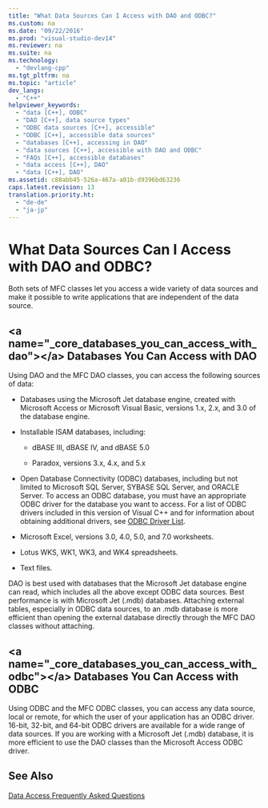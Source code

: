 ```yaml
---
title: "What Data Sources Can I Access with DAO and ODBC?"
ms.custom: na
ms.date: "09/22/2016"
ms.prod: "visual-studio-dev14"
ms.reviewer: na
ms.suite: na
ms.technology: 
  - "devlang-cpp"
ms.tgt_pltfrm: na
ms.topic: "article"
dev_langs: 
  - "C++"
helpviewer_keywords: 
  - "data [C++], ODBC"
  - "DAO [C++], data source types"
  - "ODBC data sources [C++], accessible"
  - "ODBC [C++], accessible data sources"
  - "databases [C++], accessing in DAO"
  - "data sources [C++], accessible with DAO and ODBC"
  - "FAQs [C++], accessible databases"
  - "data access [C++], DAO"
  - "data [C++], DAO"
ms.assetid: c88abb45-526a-467a-a01b-d9396bd63236
caps.latest.revision: 13
translation.priority.ht: 
  - "de-de"
  - "ja-jp"
---
```

# What Data Sources Can I Access with DAO and ODBC?
Both sets of MFC classes let you access a wide variety of data sources and make it possible to write applications that are independent of the data source.  
  
##  \<a name="_core_databases_you_can_access_with_dao">\</a> Databases You Can Access with DAO  
 Using DAO and the MFC DAO classes, you can access the following sources of data:  
  
-   Databases using the Microsoft Jet database engine, created with Microsoft Access or Microsoft Visual Basic, versions 1.x, 2.x, and 3.0 of the database engine.  
  
-   Installable ISAM databases, including:  
  
    -   dBASE III, dBASE IV, and dBASE 5.0  
  
    -   Paradox, versions 3.x, 4.x, and 5.x  
  
-   Open Database Connectivity (ODBC) databases, including but not limited to Microsoft SQL Server, SYBASE SQL Server, and ORACLE Server. To access an ODBC database, you must have an appropriate ODBC driver for the database you want to access. For a list of ODBC drivers included in this version of Visual C++ and for information about obtaining additional drivers, see [ODBC Driver List](../vs140/odbc-driver-list.md).  
  
-   Microsoft Excel, versions 3.0, 4.0, 5.0, and 7.0 worksheets.  
  
-   Lotus WKS, WK1, WK3, and WK4 spreadsheets.  
  
-   Text files.  
  
 DAO is best used with databases that the Microsoft Jet database engine can read, which includes all the above except ODBC data sources. Best performance is with Microsoft Jet (.mdb) databases. Attaching external tables, especially in ODBC data sources, to an .mdb database is more efficient than opening the external database directly through the MFC DAO classes without attaching.  
  
##  \<a name="_core_databases_you_can_access_with_odbc">\</a> Databases You Can Access with ODBC  
 Using ODBC and the MFC ODBC classes, you can access any data source, local or remote, for which the user of your application has an ODBC driver. 16-bit, 32-bit, and 64-bit ODBC drivers are available for a wide range of data sources. If you are working with a Microsoft Jet (.mdb) database, it is more efficient to use the DAO classes than the Microsoft Access ODBC driver.  
  
## See Also  
 [Data Access Frequently Asked Questions](../vs140/data-access-frequently-asked-questions---mfc-data-access-.md)
